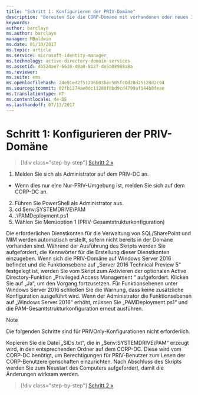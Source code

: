 ```yaml
---
title: "Schritt 1: Konfigurieren der PRIV-Domäne"
description: "Bereiten Sie die CORP-Domäne mit vorhandenen oder neuen Identitäten vor, die vom Privileged Identity Manager mithilfe von Skripts verwaltet werden sollen."
keywords: 
author: barclayn
ms.author: barclayn
manager: MBaldwin
ms.date: 01/10/2017
ms.topic: article
ms.service: microsoft-identity-manager
ms.technology: active-directory-domain-services
ms.assetid: 4b524ae7-6610-40a0-8127-de5a08988a8a
ms.reviewer: 
ms.suite: ems
ms.openlocfilehash: 24e91ed2f51206b03bec505fc0d28d25128d2c94
ms.sourcegitcommit: 02fb1274ae0dc11288f8bd9cd4799af144b8feae
ms.translationtype: HT
ms.contentlocale: de-DE
ms.lasthandoff: 07/13/2017
---
```

# <a name="step-1-configuring-the-priv-domain"></a>Schritt 1: Konfigurieren der PRIV-Domäne

>[!div class="step-by-step"]
[Schritt 2 »](sp1-step2-configuring-corp-domain.md)

1. Melden Sie sich als Administrator auf dem PRIV-DC an.
  * Wenn dies nur eine Nur-PRIV-Umgebung ist, melden Sie sich auf dem CORP-DC an.
2. Führen Sie PowerShell als Administrator aus.
3. cd $env:SYSTEMDRIVE\PAM
4. .\PAMDeployment.ps1
5. Wählen Sie Menüoption 1 (PRIV-Gesamtstrukturkonfiguration)


Die erforderlichen Dienstkonten für die Verwaltung von SQL/SharePoint und MIM werden automatisch erstellt, sofern nicht bereits in der Domäne vorhanden sind. Während der Ausführung des Skripts werden Sie aufgefordert, die Kennwörter für die Erstellung dieser Dienstkonten einzugeben.
Wenn sich die PRIV-Domäne auf Windows Server 2016 befindet und die Funktionsebene auf „Server 2016 Technical Preview 5“ festgelegt ist, werden Sie vom Skript zum Aktivieren der optionalen Active Directory-Funktion „Privileged Access Management “ aufgefordert. Klicken Sie auf „Ja“, um den Vorgang fortzusetzen.
Für Funktionsebenen unter Windows Server 2016 schließen Sie die Warnung, dass keine zusätzliche Konfiguration ausgeführt wird. Wenn der Administrator die Funktionsebenen auf „Windows Server 2016“ erhöht, müssen Sie „PAMDeployment.ps1“ und die PAM-Gesamtstrukturkonfiguration erneut ausführen.

>[!NOTE]
>Die folgenden Schritte sind für PRIVOnly-Konfigurationen nicht erforderlich.

Kopieren Sie die Datei „SIDs.txt“, die in „$env:SYSTEMDRIVE\PAM“ erzeugt wird, in den entsprechenden Ordner auf dem CORP-DC. Diese wird vom CORP-DC benötigt, um Berechtigungen für PRIV-Benutzer zum Lesen der CORP-Benutzereigenschaften einzurichten.
Nach Abschluss des Skripts werden Sie zum Neustart des Computers aufgefordert, damit die Änderungen wirksam werden.

>[!div class="step-by-step"]
[Schritt 2 »](sp1-step2-configuring-corp-domain.md)
